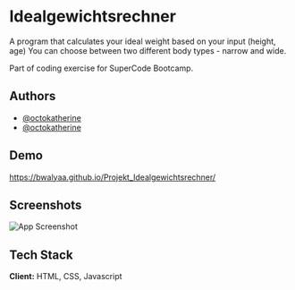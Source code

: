 # Idealgewichtsrechner

A program that calculates your ideal weight based on your input (height, age)
You can choose between two different body types - narrow and wide.

Part of coding exercise for SuperCode Bootcamp.
## Authors

- [@octokatherine](https://www.github.com/bwalyaa)
- [@octokatherine](https://www.github.com/digitalflowerstudio)


## Demo

https://bwalyaa.github.io/Projekt_Idealgewichtsrechner/
## Screenshots

![App Screenshot](https://i.ibb.co/FYGWgfW/Bildschirmfoto-2023-12-13-um-14-53-54.png)
## Tech Stack

**Client:** HTML, CSS, Javascript

